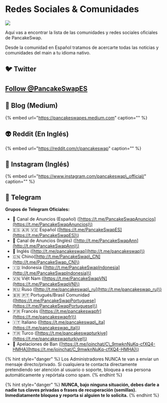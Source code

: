 # Redes Sociales & Comunidades

![](../.gitbook/assets/image%20%28107%29.png)

Aquí vas a encontrar la lista de las comunidades y redes sociales oficiales de PancakeSwap.

Desde la comunidad en Español tratamos de acercarte todas las noticias y comunidades del main a tu idioma nativo.

## 🐦 Twitter

## [Follow @PancakeSwapES](https://twitter.com/PancakeSwapES?ref_src=twsrc%5Etfw)

## 📰 Blog \(Medium\)

{% embed url="https://pancakeswapes.medium.com" caption="" %}

## 👽 Reddit \(En Inglés\)

{% embed url="https://reddit.com/r/pancakeswap" caption="" %}

## 🤳 Instagram \(Inglés\)

{% embed url="https://www.instagram.com/pancakeswap\_official/" caption="" %}

## 💬 Telegram

**Grupos de Telegram Oficiales:**

* 📣 Canal de Anuncios \(Español\) \([https://t.me/PancakeSwapAnuncios](https://t.me/PancakeSwapAnuncios)\) 
* 🇪🇸 🇦🇷 🇻🇪 Español \([https://t.me/PancakeSwapES](https://t.me/PancakeSwapES)\) 
* 📣 Canal de Anuncios \(Inglés\) \([http://t.me/PancakeSwapAnn](http://t.me/PancakeSwapAnn)\) 
* 🥞 Inglés \([http://t.me/pancakeswap](http://t.me/pancakeswap)\) 
* 🇨🇳 Chino\([http://t.me/PancakeSwap\_CN](http://t.me/PancakeSwap_CN)\) 
* 🇮🇩 Indonesia \([http://t.me/PancakeSwapIndonesia](http://t.me/PancakeSwapIndonesia)\) 
* 🇻🇳 Việt Nam \([https://t.me/PancakeSwapVN](https://t.me/PancakeSwapVN)\) 
* 🇷🇺 Ruso \([http://t.me/pancakeswap\_ru](http://t.me/pancakeswap_ru)\) 
* 🇧🇷 🇵🇹 Portugués/Brasil Comunidad \([https://t.me/PancakeSwapPortuguese](https://t.me/PancakeSwapPortuguese)\)
* 🇫🇷 Francés \([https://t.me/pancakeswapfr](https://t.me/pancakeswapfr)\) 
* 🇮🇹 Italiano \([https://t.me/pancakeswap\_ita](https://t.me/pancakeswap_ita)\) 
* 🇹🇷 Turco \([https://t.me/pancakeswapturkiye](https://t.me/pancakeswapturkiye)\) 
* 😤 Apelaciones de Ban \([https://t.me/joinchat/C\_9mwknNuKq-cfXQ4-HMHA](https://t.me/joinchat/C_9mwknNuKq-cfXQ4-HMHA)\)

{% hint style="danger" %}
Los Administradores NUNCA te van a enviar un mensaje directo/privado. Si cualquiera te contacta directamente pretendiendo ser atención al usuario o soporte, bloquea a esa persona automáticamente y repórtala como spam.
{% endhint %}

{% hint style="danger" %}
**NUNCA, bajo ninguna situación, debes darle a nadie tus claves privadas o frases de recuperación \(semillas\). Inmediatamente bloquea y reporta si alguien te lo solicita.**
{% endhint %}

